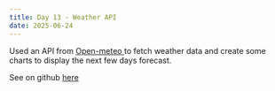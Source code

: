 ```yaml
---
title: Day 13 - Weather API
date: 2025-06-24
---
```

Used an API from [Open-meteo ](https://open-meteo.com/)to fetch weather data and create some charts to display the next few days forecast.

See on github [here](https://github.com/JonSkogland/1000daysofcoding/blob/main/daily-projects/day13_20250624/Day13.ipynb)
